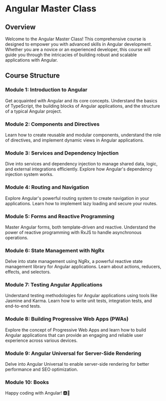 # Angular Master Class

## Overview

Welcome to the Angular Master Class! This comprehensive course is designed to empower you with advanced skills in Angular development. Whether you are a novice or an experienced developer, this course will guide you through the intricacies of building robust and scalable applications with Angular.

## Course Structure

### Module 1: Introduction to Angular

Get acquainted with Angular and its core concepts. Understand the basics of TypeScript, the building blocks of Angular applications, and the structure of a typical Angular project.

### Module 2: Components and Directives

Learn how to create reusable and modular components, understand the role of directives, and implement dynamic views in Angular applications.

### Module 3: Services and Dependency Injection

Dive into services and dependency injection to manage shared data, logic, and external integrations efficiently. Explore how Angular's dependency injection system works.

### Module 4: Routing and Navigation

Explore Angular's powerful routing system to create navigation in your applications. Learn how to implement lazy loading and secure your routes.

### Module 5: Forms and Reactive Programming

Master Angular forms, both template-driven and reactive. Understand the power of reactive programming with RxJS to handle asynchronous operations.

### Module 6: State Management with NgRx

Delve into state management using NgRx, a powerful reactive state management library for Angular applications. Learn about actions, reducers, effects, and selectors.

### Module 7: Testing Angular Applications

Understand testing methodologies for Angular applications using tools like Jasmine and Karma. Learn how to write unit tests, integration tests, and end-to-end tests.

### Module 8: Building Progressive Web Apps (PWAs)

Explore the concept of Progressive Web Apps and learn how to build Angular applications that can provide an engaging and reliable user experience across various devices.

### Module 9: Angular Universal for Server-Side Rendering

Delve into Angular Universal to enable server-side rendering for better performance and SEO optimization.

### Module 10: Books

Happy coding with Angular! 🅰️🚀
